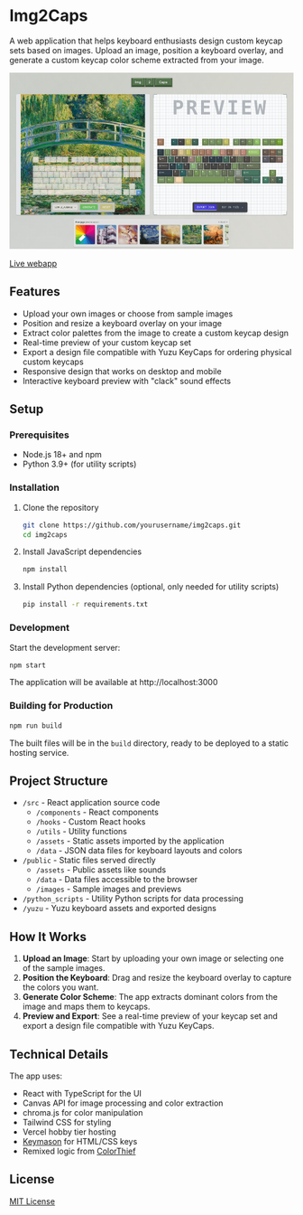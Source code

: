 # Img2Caps

A web application that helps keyboard enthusiasts design custom keycap sets based on images. Upload an image, position a keyboard overlay, and generate a custom keycap color scheme extracted from your image.

![Img2Caps Preview](public/images/meta_image.png)

[Live webapp](https://www.img2caps.app/)

## Features

- Upload your own images or choose from sample images
- Position and resize a keyboard overlay on your image
- Extract color palettes from the image to create a custom keycap design
- Real-time preview of your custom keycap set
- Export a design file compatible with Yuzu KeyCaps for ordering physical custom keycaps
- Responsive design that works on desktop and mobile
- Interactive keyboard preview with "clack" sound effects

## Setup

### Prerequisites

- Node.js 18+ and npm
- Python 3.9+ (for utility scripts)

### Installation

1. Clone the repository
   ```bash
   git clone https://github.com/yourusername/img2caps.git
   cd img2caps
   ```

2. Install JavaScript dependencies
   ```bash
   npm install
   ```

3. Install Python dependencies (optional, only needed for utility scripts)
   ```bash
   pip install -r requirements.txt
   ```

### Development

Start the development server:
```bash
npm start
```

The application will be available at http://localhost:3000

### Building for Production

```bash
npm run build
```

The built files will be in the `build` directory, ready to be deployed to a static hosting service.

## Project Structure

- `/src` - React application source code
  - `/components` - React components
  - `/hooks` - Custom React hooks
  - `/utils` - Utility functions
  - `/assets` - Static assets imported by the application
  - `/data` - JSON data files for keyboard layouts and colors
- `/public` - Static files served directly
  - `/assets` - Public assets like sounds
  - `/data` - Data files accessible to the browser
  - `/images` - Sample images and previews
- `/python_scripts` - Utility Python scripts for data processing
- `/yuzu` - Yuzu keyboard assets and exported designs

## How It Works

1. **Upload an Image**: Start by uploading your own image or selecting one of the sample images.
2. **Position the Keyboard**: Drag and resize the keyboard overlay to capture the colors you want.
3. **Generate Color Scheme**: The app extracts dominant colors from the image and maps them to keycaps.
4. **Preview and Export**: See a real-time preview of your keycap set and export a design file compatible with Yuzu KeyCaps.

## Technical Details

The app uses:
- React with TypeScript for the UI
- Canvas API for image processing and color extraction
- chroma.js for color manipulation
- Tailwind CSS for styling
- Vercel hobby tier hosting
- [Keymason](https://github.com/miragecraft/keymason) for HTML/CSS keys
- Remixed logic from [ColorThief](https://github.com/lokesh/color-thief)

## License

[MIT License](LICENSE)